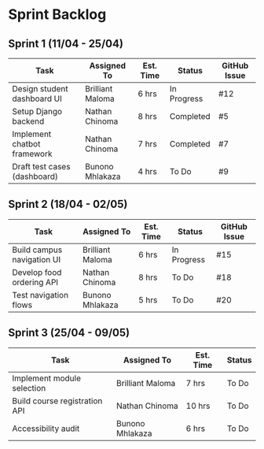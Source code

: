# Sprint Backlog  

## Sprint 1 (11/04 - 25/04)  
| Task                          | Assigned To      | Est. Time | Status      | GitHub Issue |
|-------------------------------|------------------|-----------|-------------|--------------|
| Design student dashboard UI   | Brilliant Maloma | 6 hrs     | In Progress | #12          |
| Setup Django backend          | Nathan Chinoma   | 8 hrs     | Completed   | #5           |
| Implement chatbot framework   | Nathan Chinoma   | 7 hrs     | Completed   | #7           |
| Draft test cases (dashboard)  | Bunono Mhlakaza  | 4 hrs     | To Do       | #9           |

## Sprint 2 (18/04 - 02/05)  
| Task                          | Assigned To      | Est. Time | Status      | GitHub Issue |
|-------------------------------|------------------|-----------|-------------|--------------|
| Build campus navigation UI    | Brilliant Maloma | 6 hrs     | In Progress | #15          |
| Develop food ordering API     | Nathan Chinoma   | 8 hrs     | To Do       | #18          |
| Test navigation flows         | Bunono Mhlakaza  | 5 hrs     | To Do       | #20          |

## Sprint 3 (25/04 - 09/05)  
| Task                          | Assigned To      | Est. Time | Status      |
|-------------------------------|------------------|-----------|-------------|
| Implement module selection    | Brilliant Maloma | 7 hrs     | To Do       |
| Build course registration API | Nathan Chinoma   | 10 hrs    | To Do       |
| Accessibility audit           | Bunono Mhlakaza  | 6 hrs     | To Do       |
